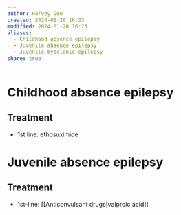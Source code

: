 ```yaml
---
author: Harvey Guo
created: 2024-01-20 16:23
modified: 2024-01-20 16:23
aliases:
  - Childhood absence epilepsy
  - Juvenile absence epilepsy
  - Juvenile myoclonic epilepsy
share: true
---
```

# Childhood absence epilepsy
## Treatment
- 1st line: ethosuximide
# Juvenile absence epilepsy
## Treatment
- 1st-line: [[Anticonvulsant drugs|valproic acid]]
